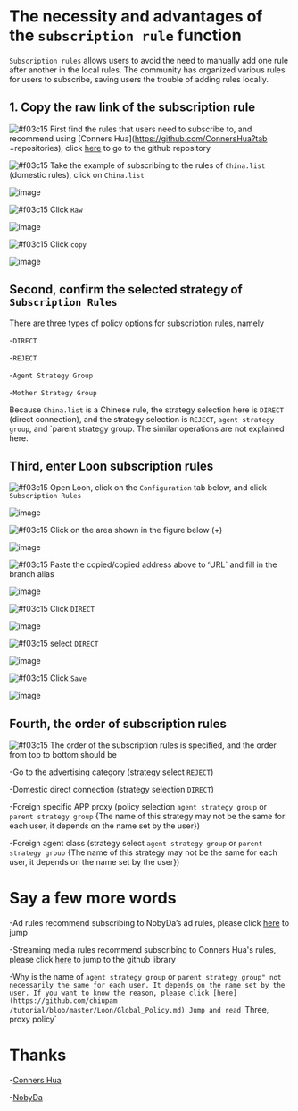 # The necessity and advantages of the `subscription rule` function

`Subscription rules` allows users to avoid the need to manually add one rule after another in the local rules. The community has organized various rules for users to subscribe, saving users the trouble of adding rules locally.

## 1. Copy the raw link of the subscription rule

![#f03c15](https://placehold.it/15/f03c15/000000?text=+) First find the rules that users need to subscribe to, and recommend using [Conners Hua](https://github.com/ConnersHua?tab =repositories), click [here](https://github.com/ConnersHua/Profiles/tree/master/Surge/Ruleset) to go to the github repository

![#f03c15](https://placehold.it/15/f03c15/000000?text=+) Take the example of subscribing to the rules of `China.list` (domestic rules), click on `China.list`

![image](https://raw.githubusercontent.com/chiupam/tutorial-image/master/Loon/Plus/Rule_Raw_China_1.jpg)

![#f03c15](https://placehold.it/15/f03c15/000000?text=+) Click `Raw`

![image](https://raw.githubusercontent.com/chiupam/tutorial-image/master/Loon/Plus/Rule_Raw_China_2.jpg)

![#f03c15](https://placehold.it/15/f03c15/000000?text=+) Click `copy`

![image](https://raw.githubusercontent.com/chiupam/tutorial-image/master/Loon/Plus/Rule_Raw_China_3.jpg)

## Second, confirm the selected strategy of `Subscription Rules`

There are three types of policy options for subscription rules, namely

-`DIRECT`

-`REJECT`

-`Agent Strategy Group`

-`Mother Strategy Group`

Because `China.list` is a Chinese rule, the strategy selection here is `DIRECT` (direct connection), and the strategy selection is `REJECT`, `agent strategy group`, and `parent strategy group. The similar operations are not explained here.


## Third, enter Loon subscription rules

![#f03c15](https://placehold.it/15/f03c15/000000?text=+) Open Loon, click on the `Configuration` tab below, and click `Subscription Rules`

![image](https://raw.githubusercontent.com/chiupam/tutorial-image/master/Loon/Plus/Rule_remote_1.jpg)

![#f03c15](https://placehold.it/15/f03c15/000000?text=+) Click on the area shown in the figure below (+)

![image](https://raw.githubusercontent.com/chiupam/tutorial-image/master/Loon/Plus/Rule_remote_2.jpg)

![#f03c15](https://placehold.it/15/f03c15/000000?text=+) Paste the copied/copied address above to ʻURL` and fill in the branch alias

![image](https://raw.githubusercontent.com/chiupam/tutorial-image/master/Loon/Plus/Rule_remote_China_3.jpg)

![#f03c15](https://placehold.it/15/f03c15/000000?text=+) Click `DIRECT`

![image](https://raw.githubusercontent.com/chiupam/tutorial-image/master/Loon/Plus/Rule_remote_China_4.jpg)

![#f03c15](https://placehold.it/15/f03c15/000000?text=+) select `DIRECT`

![image](https://raw.githubusercontent.com/chiupam/tutorial-image/master/Loon/Plus/Rule_remote_China_5.jpg)

![#f03c15](https://placehold.it/15/f03c15/000000?text=+) Click `Save`

![image](https://raw.githubusercontent.com/chiupam/tutorial-image/master/Loon/Plus/Rule_remote_China_6.jpg)

## Fourth, the order of subscription rules

![#f03c15](https://placehold.it/15/f03c15/000000?text=+) The order of the subscription rules is specified, and the order from top to bottom should be

-Go to the advertising category (strategy select `REJECT`)

-Domestic direct connection (strategy selection `DIRECT`)

-Foreign specific APP proxy (policy selection `agent strategy group` or `parent strategy group` {The name of this strategy may not be the same for each user, it depends on the name set by the user})

-Foreign agent class (strategy select `agent strategy group` or `parent strategy group` {The name of this strategy may not be the same for each user, it depends on the name set by the user})

# Say a few more words

-Ad rules recommend subscribing to NobyDa’s ad rules, please click [here](https://github.com/NobyDa/Script/tree/master/Surge) to jump

-Streaming media rules recommend subscribing to Conners Hua's rules, please click [here](https://github.com/ConnersHua/Profiles/tree/master/Surge/Ruleset) to jump to the github library

-Why is the name of `agent strategy group` or `parent strategy group" not necessarily the same for each user. It depends on the name set by the user. If you want to know the reason, please click [here](https://github.com/chiupam /tutorial/blob/master/Loon/Global_Policy.md) Jump and read `Three, proxy policy`

# Thanks

-[Conners Hua](https://github.com/ConnersHua?tab=repositories)

-[NobyDa](https://github.com/NobyDa)